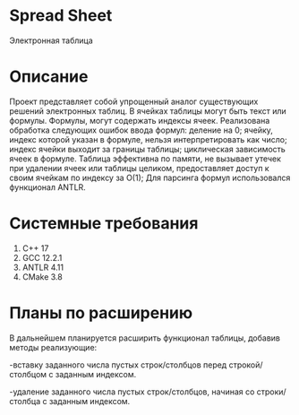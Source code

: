 # Spread Sheet
Электронная таблица

# Описание
Проект представляет собой упрощенный аналог существующих решений электронных таблиц.
В ячейках таблицы могут быть текст или формулы. Формулы, могут содержать индексы ячеек. Реализована обработка следующих ошибок ввода формул: деление на 0; ячейку, индекс которой указан в формуле, нельзя интерпретировать как число; индекс ячейки выходит за границы таблицы; циклическая зависимость ячеек в формуле. 
Таблица эффективна по памяти, не вызывает утечек при удалении ячеек или таблицы целиком, предоставляет доступ к своим ячейкам по индексу за О(1);
Для парсинга формул использовался функционал ANTLR. 

# Системные требования
1. С++ 17
2. GCC 12.2.1
3. ANTLR 4.11
4. CMake 3.8

# Планы по расширению
В дальнейшем планируется расширить функционал таблицы, добавив методы реализующие:

-вставку заданного числа пустых строк/столбцов перед строкой/столбцом с заданным индексом.

-удаление заданного числа пустых строк/столбцов, начиная со строки/столбца с заданным индексом. 
